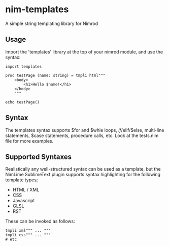 nim-templates
=============

A simple string templating library for Nimrod

Usage
-----
Import the 'templates' library at the top of your nimrod module, and use the syntax:

```nimrod
import templates

proc testPage (name: string) = tmpli html"""
    <body>
        <h1>Hello $name!</h1>
    </body>
    """

echo testPage()
```

Syntax
------
The templates syntax supports $for and $whie loops, $if/$elif/$else, multi-line statements, $case statements, procedure calls, etc. Look at the tests.nim file for more examples.


Supported Syntaxes
------------------
Realistically any well-structured syntax can be used as a template, but the NimLime SublimeText plugin supports syntax highlighting for the following template types;

- HTML / XML
- CSS
- Javascript
- GLSL
- RST

These can be invoked as follows:

```nimrod
tmpli xml""" ... """
tmpli css""" ... """
# etc
```
